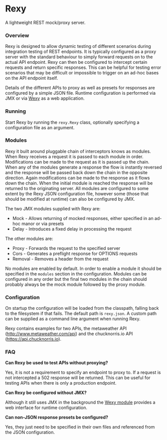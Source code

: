 # Rexy
A lightweight REST mock/proxy server.

### Overview

Rexy is designed to allow dynamic testing of different scenarios during integration testing of REST endpoints. It is
typically configured as a proxy server with the standard behaviour to simply forward requests on to the actual API
endpoint. Rexy can then be configured to intercept certain requests and return specific responses. This can be helpful
for testing error scenarios that may be difficult or impossible to trigger on an ad-hoc bases on the API endpoint
itself. 

Details of the different APIs to proxy as well as presets for responses are configured by a simple JSON file. Runtime 
configuration is performed via JMX or via [Wexy](https://github.com/samblake/wexy) as a web application.

### Running

Start Rexy by running the `rexy.Rexy` class, optionally specifying a configuration file as an argument.

### Modules

Rexy it built around pluggable chain of interceptors knows as modules. When Rexy receives a request it is passed to 
each module in order. Modifications can be made to the request as it is passed up the chain. When any of the modules 
generate a response the flow is instantly reversed and the response will be passed back down the chain in the opposite
direction. Again modifications can be made to the response as it flows down the chain. When the initial module is 
reached the response will be returned to the originating server. All modules are configured to some extent by the Rexy 
JSON configuration file, however some (those that should be modified at runtime) can also be configured by JMX.

The two JMX modules supplied with Rexy are:

 * Mock - Allows returning of mocked responses, either specified in an ad-hoc manor or via presets
 * Delay - Introduces a fixed delay in processing the request

The other modules are:

 * Proxy - Forwards the request to the specified server 
 * Cors - Generates a preflight response for OPTIONS requests
 * Removal - Removes a header from the request

No modules are enabled by default. In order to enable a module it should be specified in the `modules` section in the
configuration. Modules can be configured in any order but the final two modules in the chain should probably always be 
the mock module followed by the proxy module.

### Configuration

On startup the configuration will be loaded from the classpath, falling back to the filesystem if that fails. The 
default path is `rexy.json`. A custom path can be supplied as a command line argument when running Rexy.

Rexy contains examples for two APIs, the metaweather API (http://www.metaweather.com/api) and the chucknorris.io API 
(https://api.chucknorris.io).

### FAQ

**Can Rexy be used to test APIs without proxying?**

Yes, it is not a requirement to specify an endpoint to proxy to. If a request is not intercepted a 502 response will be
returned. This can be useful for testing APIs when there is only a production endpoint. 

**Can Rexy be configured without JMX?**

Although it still uses JMX in the background the [Wexy module](https://github.com/samblake/wexy) provides a web 
interface for runtime configuration.

**Can non-JSON response presets be configured?**

Yes, they just need to be specified in their own files and referenced from the JSON configuration.